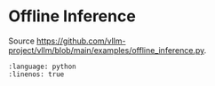 # Offline Inference

Source <https://github.com/vllm-project/vllm/blob/main/examples/offline_inference.py>.

```{literalinclude} ../../../../examples/offline_inference.py
:language: python
:linenos: true
```
